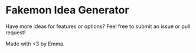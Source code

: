 # Fakemon Idea Generator

Have more ideas for features or options? Feel free to submit an issue or pull request!

Made with <3 by Emma.
